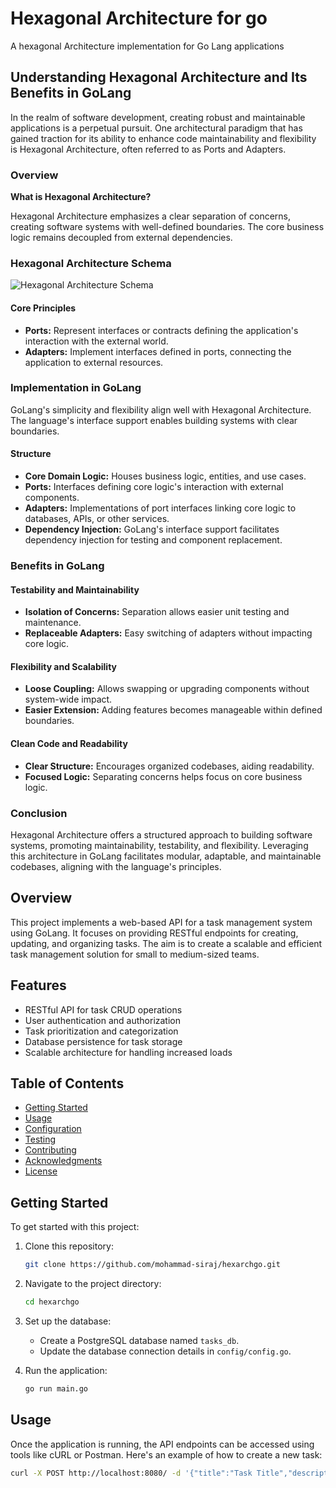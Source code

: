 # Hexagonal Architecture for go
A hexagonal Architecture implementation for Go Lang applications 

## Understanding Hexagonal Architecture and Its Benefits in GoLang

In the realm of software development, creating robust and maintainable applications is a perpetual pursuit. One architectural paradigm that has gained traction for its ability to enhance code maintainability and flexibility is Hexagonal Architecture, often referred to as Ports and Adapters.

### Overview

**What is Hexagonal Architecture?**

Hexagonal Architecture emphasizes a clear separation of concerns, creating software systems with well-defined boundaries. The core business logic remains decoupled from external dependencies.


### Hexagonal Architecture Schema

![Hexagonal Architecture Schema](data/schema.png)

#### Core Principles

- **Ports:** Represent interfaces or contracts defining the application's interaction with the external world.
- **Adapters:** Implement interfaces defined in ports, connecting the application to external resources.

### Implementation in GoLang

GoLang's simplicity and flexibility align well with Hexagonal Architecture. The language's interface support enables building systems with clear boundaries.

#### Structure

- **Core Domain Logic:** Houses business logic, entities, and use cases.
- **Ports:** Interfaces defining core logic's interaction with external components.
- **Adapters:** Implementations of port interfaces linking core logic to databases, APIs, or other services.
- **Dependency Injection:** GoLang's interface support facilitates dependency injection for testing and component replacement.

### Benefits in GoLang

#### Testability and Maintainability

- **Isolation of Concerns:** Separation allows easier unit testing and maintenance.
- **Replaceable Adapters:** Easy switching of adapters without impacting core logic.

#### Flexibility and Scalability

- **Loose Coupling:** Allows swapping or upgrading components without system-wide impact.
- **Easier Extension:** Adding features becomes manageable within defined boundaries.

#### Clean Code and Readability

- **Clear Structure:** Encourages organized codebases, aiding readability.
- **Focused Logic:** Separating concerns helps focus on core business logic.

### Conclusion

Hexagonal Architecture offers a structured approach to building software systems, promoting maintainability, testability, and flexibility. Leveraging this architecture in GoLang facilitates modular, adaptable, and maintainable codebases, aligning with the language's principles.


## Overview

This project implements a web-based API for a task management system using GoLang. It focuses on providing RESTful endpoints for creating, updating, and organizing tasks. The aim is to create a scalable and efficient task management solution for small to medium-sized teams.

## Features

- RESTful API for task CRUD operations
- User authentication and authorization
- Task prioritization and categorization
- Database persistence for task storage
- Scalable architecture for handling increased loads

## Table of Contents

- [Getting Started](#getting-started)
- [Usage](#usage)
- [Configuration](#configuration)
- [Testing](#testing)
- [Contributing](#contributing)
- [Acknowledgments](#acknowledgments)
- [License](#license)

## Getting Started

To get started with this project:

1. Clone this repository:

    ```bash
    git clone https://github.com/mohammad-siraj/hexarchgo.git
    ```

2. Navigate to the project directory:

    ```bash
    cd hexarchgo
    ```

3. Set up the database:

    - Create a PostgreSQL database named `tasks_db`.
    - Update the database connection details in `config/config.go`.

4. Run the application:

    ```bash
    go run main.go
    ```

## Usage

Once the application is running, the API endpoints can be accessed using tools like cURL or Postman. Here's an example of how to create a new task:

```bash
curl -X POST http://localhost:8080/ -d '{"title":"Task Title","description":"Task Description","priority":1}'
```


